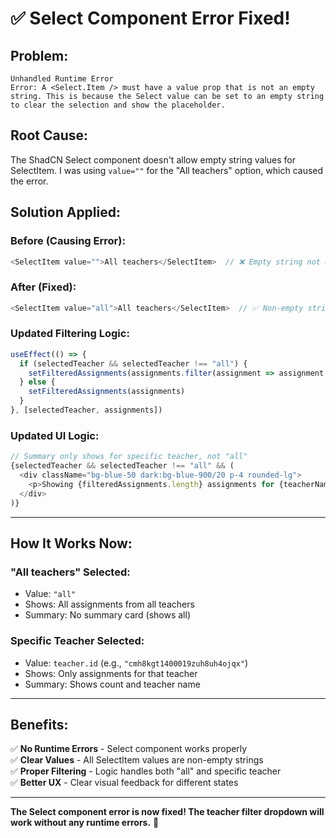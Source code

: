 # ✅ Select Component Error Fixed!

## Problem:
```
Unhandled Runtime Error
Error: A <Select.Item /> must have a value prop that is not an empty string. This is because the Select value can be set to an empty string to clear the selection and show the placeholder.
```

## Root Cause:
The ShadCN Select component doesn't allow empty string values for SelectItem. I was using `value=""` for the "All teachers" option, which caused the error.

## Solution Applied:

### **Before (Causing Error):**
```typescript
<SelectItem value="">All teachers</SelectItem>  // ❌ Empty string not allowed
```

### **After (Fixed):**
```typescript
<SelectItem value="all">All teachers</SelectItem>  // ✅ Non-empty string
```

### **Updated Filtering Logic:**
```typescript
useEffect(() => {
  if (selectedTeacher && selectedTeacher !== "all") {
    setFilteredAssignments(assignments.filter(assignment => assignment.teacherId === selectedTeacher))
  } else {
    setFilteredAssignments(assignments)
  }
}, [selectedTeacher, assignments])
```

### **Updated UI Logic:**
```typescript
// Summary only shows for specific teacher, not "all"
{selectedTeacher && selectedTeacher !== "all" && (
  <div className="bg-blue-50 dark:bg-blue-900/20 p-4 rounded-lg">
    <p>Showing {filteredAssignments.length} assignments for {teacherName}</p>
  </div>
)}
```

---

## How It Works Now:

### **"All teachers" Selected:**
- Value: `"all"`
- Shows: All assignments from all teachers
- Summary: No summary card (shows all)

### **Specific Teacher Selected:**
- Value: `teacher.id` (e.g., `"cmh8kgt1400019zuh8uh4ojqx"`)
- Shows: Only assignments for that teacher
- Summary: Shows count and teacher name

---

## Benefits:

✅ **No Runtime Errors** - Select component works properly  
✅ **Clear Values** - All SelectItem values are non-empty strings  
✅ **Proper Filtering** - Logic handles both "all" and specific teacher  
✅ **Better UX** - Clear visual feedback for different states  

---

**The Select component error is now fixed! The teacher filter dropdown will work without any runtime errors.** 🎉



